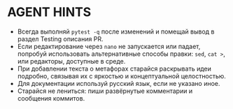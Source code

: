 # AGENT HINTS

- Всегда выполняй `pytest -q` после изменений и помещай вывод в раздел Testing описания PR.
- Если редактирование через `nano` не запускается или падает, попробуй использовать альтернативные способы правки: `sed`, `cat >`, или редакторы, доступные в среде.
- При добавлении текста о метафорах старайся раскрывать идеи подробно, связывая их с яркостью и концептуальной целостностью.
- Для документации используй русский язык, если не указано иное.
- Старайся не лениться: пиши развёрнутые комментарии и сообщения коммитов.
